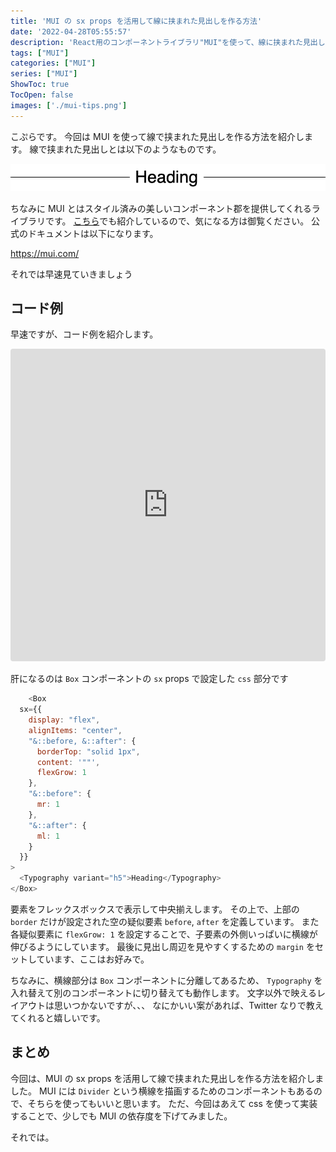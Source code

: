 ```yaml
---
title: 'MUI の sx props を活用して線に挟まれた見出しを作る方法'
date: '2022-04-28T05:55:57'
description: 'React用のコンポーネントライブラリ"MUI"を使って、線に挟まれた見出しをデザインする方法を紹介します。'
tags: ["MUI"]
categories: ["MUI"]
series: ["MUI"]
ShowToc: true
TocOpen: false
images: ['./mui-tips.png']
---
```


こぷらです。
今回は MUI を使って線で挟まれた見出しを作る方法を紹介します。
線で挟まれた見出しとは以下のようなものです。

![Sample image for heading](images/sample.png)

ちなみに MUI とはスタイル済みの美しいコンポーネント郡を提供してくれるライブラリです。
[こちら](/content/posts/tutorial/mui-v5)でも紹介しているので、気になる方は御覧ください。
公式のドキュメントは以下になります。

<https://mui.com/>

それでは早速見ていきましょう

## コード例

早速ですが、コード例を紹介します。

<iframe src="https://codesandbox.io/embed/materialuisample-74mud?fontsize=14&hidenavigation=1&module=%2Fsrc%2FHeadBetweenLines.js&moduleview=1&theme=dark"
     style="width:100%; height:500px; border:0; border-radius: 4px; overflow:hidden;"
     title="MaterialUISample"
     allow="accelerometer; ambient-light-sensor; camera; encrypted-media; geolocation; gyroscope; hid; microphone; midi; payment; usb; vr; xr-spatial-tracking"
     sandbox="allow-forms allow-modals allow-popups allow-presentation allow-same-origin allow-scripts"
   ></iframe>

肝になるのは `Box` コンポーネントの `sx` props で設定した `css` 部分です

```js
    <Box
  sx={{
    display: "flex",
    alignItems: "center",
    "&::before, &::after": {
      borderTop: "solid 1px",
      content: '""',
      flexGrow: 1
    },
    "&::before": {
      mr: 1
    },
    "&::after": {
      ml: 1
    }
  }}
>
  <Typography variant="h5">Heading</Typography>
</Box>
```

要素をフレックスボックスで表示して中央揃えします。
その上で、上部の `border` だけが設定された空の疑似要素 `before`, `after` を定義しています。
また各疑似要素に `flexGrow: 1` を設定することで、子要素の外側いっぱいに横線が伸びるようにしています。
最後に見出し周辺を見やすくするための `margin` をセットしています、ここはお好みで。

ちなみに、横線部分は `Box` コンポーネントに分離してあるため、 `Typography` を入れ替えて別のコンポーネントに切り替えても動作します。
文字以外で映えるレイアウトは思いつかないですが、、、
なにかいい案があれば、Twitter なりで教えてくれると嬉しいです。

## まとめ

今回は、MUI の sx props を活用して線で挟まれた見出しを作る方法を紹介しました。
MUI には `Divider` という横線を描画するためのコンポーネントもあるので、そちらを使ってもいいと思います。
ただ、今回はあえて css を使って実装することで、少しでも MUI の依存度を下げてみました。

それでは。
